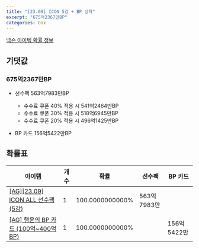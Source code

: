 ```yaml
---
title: "[23.09] ICON 5강 + BP 상자"
excerpt: "675억2367만BP"
categories: box
---
```

[넥슨 아이템 확률 정보](http://iteminfo.nexon.com/probability/fo4?sn=7260)

## 기댓값
### 675억2367만BP
- 선수팩 563억7983만BP
  - 수수료 쿠폰 40% 적용 시 541억2464만BP
  - 수수료 쿠폰 30% 적용 시 518억6945만BP
  - 수수료 쿠폰 20% 적용 시 496억1425만BP

- BP 카드 156억5422만BP

## 확률표

|아이템|개수|확률|선수팩|BP 카드|
|---|---|---|---|---|
|[[AG][23.09] ICON ALL 선수팩 (5강)](/player/7235)|1|100.0000000000%|563억7983만||
|[[AG] 행운의 BP 카드 (100억~400억 BP)](/bp/7261)|1|100.0000000000%||156억5422만|
